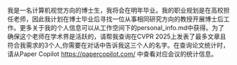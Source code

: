 我是一名计算机视觉方向的博士生，我将会在明年毕业。我的职业规划是在高校担任老师，因此我计划在博士毕业后寻找一位从事相同研究方向的教授开展博士后工作。更多关于我的个人信息可以从工作空间下的personal_info.md中获得。为了确保这个老师在学术界是活跃的，请帮我查询在CVPR 2025上发表了最多文章且符合我需求的3个人,你需要在对话中告诉我这三个人的名字。在查询论文统计时，请从Paper Copilot https://papercopilot.com/ 中查看对应会议的统计信息。